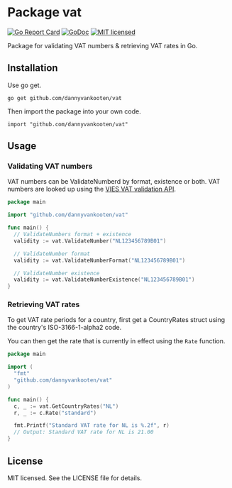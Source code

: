 Package vat
===

[![Go Report Card](https://goreportcard.com/badge/github.com/dannyvankooten/vat)](https://goreportcard.com/report/github.com/dannyvankooten/vat)
[![GoDoc](https://godoc.org/github.com/dannyvankooten/vat?status.svg)](https://godoc.org/github.com/dannyvankooten/vat)
[![MIT licensed](https://img.shields.io/badge/license-MIT-blue.svg)](https://raw.githubusercontent.com/dannyvankooten/vat/master/LICENSE)

Package for validating VAT numbers & retrieving VAT rates in Go.

## Installation

Use go get.

```
go get github.com/dannyvankooten/vat
```

Then import the package into your own code.

```
import "github.com/dannyvankooten/vat"
```

## Usage

### Validating VAT numbers

VAT numbers can be ValidateNumberd by format, existence or both. VAT numbers are looked up using the [VIES VAT validation API](http://ec.europa.eu/taxation_customs/vies/).

```go
package main

import "github.com/dannyvankooten/vat"

func main() {
  // ValidateNumbers format + existence
  validity := vat.ValidateNumber("NL123456789B01")

  // ValidateNumber format
  validity := vat.ValidateNumberFormat("NL123456789B01")

  // ValidateNumber existence
  validity := vat.ValidateNumberExistence("NL123456789B01")
}
```

### Retrieving VAT rates

To get VAT rate periods for a country, first get a CountryRates struct using the country's ISO-3166-1-alpha2 code.

You can then get the rate that is currently in effect using the `Rate` function.

```go
package main

import (
  "fmt"
  "github.com/dannyvankooten/vat"
)

func main() {
  c, _ := vat.GetCountryRates("NL")
  r, _ := c.Rate("standard")

  fmt.Printf("Standard VAT rate for NL is %.2f", r)
  // Output: Standard VAT rate for NL is 21.00
}
```

## License

MIT licensed. See the LICENSE file for details.
